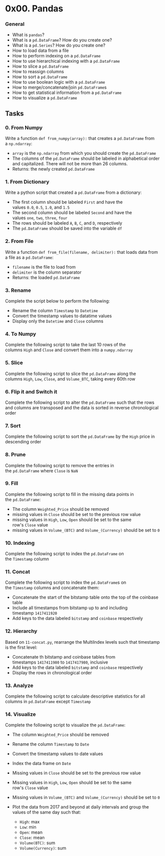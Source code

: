 0x00. Pandas
============

### General

-   What is `pandas`?
-   What is a `pd.DataFrame`? How do you create one?
-   What is a `pd.Series`? How do you create one?
-   How to load data from a file
-   How to perform indexing on a `pd.DataFrame`
-   How to use hierarchical indexing with a `pd.DataFrame`
-   How to slice a `pd.DataFrame`
-   How to reassign columns
-   How to sort a `pd.DataFrame`
-   How to use boolean logic with a `pd.DataFrame`
-   How to merge/concatenate/join `pd.DataFrame`s
-   How to get statistical information from a `pd.DataFrame`
-   How to visualize a `pd.DataFrame`


Tasks
-----

### 0\. From Numpy

Write a function `def from_numpy(array):` that creates a `pd.DataFrame` from a `np.ndarray`:

-   `array` is the `np.ndarray` from which you should create the `pd.DataFrame`
-   The columns of the `pd.DataFrame` should be labeled in alphabetical order and capitalized. There will not be more than 26 columns.
-   Returns: the newly created `pd.DataFrame`

### 1\. From Dictionary

Write a python script that created a `pd.DataFrame` from a dictionary:

-   The first column should be labeled `First` and have the values `0.0`, `0.5`, `1.0`, and `1.5`
-   The second column should be labeled `Second` and have the values `one`, `two`, `three`, `four`
-   The rows should be labeled `A`, `B`, `C`, and `D`, respectively
-   The `pd.DataFrame` should be saved into the variable `df`

### 2\. From File

Write a function `def from_file(filename, delimiter):` that loads data from a file as a `pd.DataFrame`:

-   `filename` is the file to load from
-   `delimiter` is the column separator
-   Returns: the loaded `pd.DataFrame`

### 3\. Rename

Complete the script below to perform the following:

-   Rename the column `Timestamp` to `Datetime`
-   Convert the timestamp values to datatime values
-   Display only the `Datetime` and `Close` columns

### 4\. To Numpy

Complete the following script to take the last 10 rows of the columns `High` and `Close` and convert them into a `numpy.ndarray`

### 5\. Slice

Complete the following script to slice the `pd.DataFrame` along the columns `High`, `Low`, `Close`, and `Volume_BTC`, taking every 60th row

### 6\. Flip it and Switch it

Complete the following script to alter the `pd.DataFrame` such that the rows and columns are transposed and the data is sorted in reverse chronological order

### 7\. Sort

Complete the following script to sort the `pd.DataFrame` by the `High` price in descending order

### 8\. Prune

Complete the following script to remove the entries in the `pd.DataFrame` where `Close` is `NaN`

### 9\. Fill

Complete the following script to fill in the missing data points in the `pd.DataFrame`:

-   The column `Weighted_Price` should be removed
-   missing values in `Close` should be set to the previous row value
-   missing values in `High`, `Low`, `Open` should be set to the same row's `Close` value
-   missing values in `Volume_(BTC)` and `Volume_(Currency)` should be set to `0`

### 10\. Indexing

Complete the following script to index the `pd.DataFrame` on the `Timestamp` column

### 11\. Concat

Complete the following script to index the `pd.DataFrame`s on the `Timestamp` columns and concatenate them:

-   Concatenate the start of the bitstamp table onto the top of the coinbase table
-   Include all timestamps from bitstamp up to and including timestamp `1417411920`
-   Add keys to the data labeled `bitstamp` and `coinbase` respectively

### 12\. Hierarchy

Based on `11-concat.py`, rearrange the MultiIndex levels such that timestamp is the first level:

-   Concatenate th bitstamp and coinbase tables from timestamps `1417411980` to `1417417980`, inclusive
-   Add keys to the data labeled `bitstamp` and `coinbase` respectively
-   Display the rows in chronological order

### 13\. Analyze

Complete the following script to calculate descriptive statistics for all columns in `pd.DataFrame` except `Timestamp`

### 14\. Visualize

Complete the following script to visualize the `pd.DataFrame`:

-   The column `Weighted_Price` should be removed
-   Rename the column `Timestamp` to `Date`
-   Convert the timestamp values to date values
-   Index the data frame on `Date`
-   Missing values in `Close` should be set to the previous row value
-   Missing values in `High`, `Low`, `Open` should be set to the same row's `Close` value
-   Missing values in `Volume_(BTC)` and `Volume_(Currency)` should be set to `0`
-   Plot the data from 2017 and beyond at daily intervals and group the values of the same day such that:

    -   `High`: max
    -   `Low`: min
    -   `Open`: mean
    -   `Close`: mean
    -   `Volume(BTC)`: sum
    -   `Volume(Currency)`: sum
